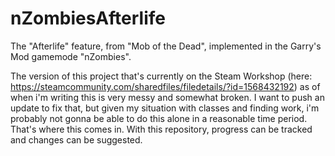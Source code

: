 # nZombiesAfterlife
The "Afterlife" feature, from "Mob of the Dead", implemented in the Garry's Mod gamemode "nZombies".

The version of this project that's currently on the Steam Workshop (here: https://steamcommunity.com/sharedfiles/filedetails/?id=1568432192) as of when i'm writing this is very messy and somewhat broken. I want to push an update to fix that, but given my situation with classes and finding work, i'm probably not gonna be able to do this alone in a reasonable time period. That's where this comes in. With this repository, progress can be tracked and changes can be suggested.
